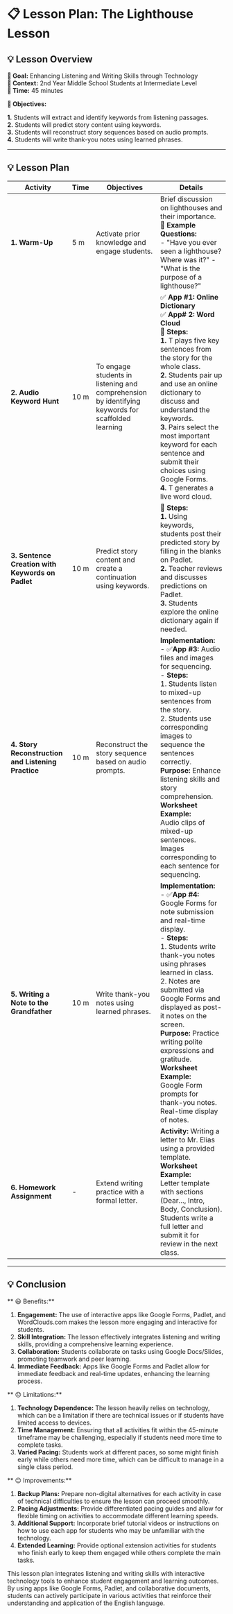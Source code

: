 #  📋 Lesson Plan: The Lighthouse Lesson

## 💡 Lesson Overview

  **🔹 Goal:** Enhancing Listening and Writing Skills through Technology    
  **🔹 Context:** 2nd Year Middle School Students at Intermediate Level  
  **🔹 Time:** 45 minutes  
  
  **🔹 Objectives:**   
  
**1️.** Students will extract and identify keywords from listening passages.  
**2.** Students will predict story content using keywords.  
**3.** Students will reconstruct story sequences based on audio prompts.  
**4.** Students will write thank-you notes using learned phrases.  

---

## 💡 Lesson Plan

| **Activity** | **Time** | **Objectives** | **Details** |
|--------------|----------|---------------|-------------|
| **1. Warm-Up** | 5 m | Activate prior knowledge and engage students. | Brief discussion on lighthouses and their importance. <br>  **🔹 Example Questions:** <br>- "Have you ever seen a lighthouse? Where was it?" <be> - "What is the purpose of a lighthouse?" |
| **2. Audio Keyword Hunt** | 10 m | To engage students in listening and comprehension by identifying keywords for scaffolded learning | ✅ **App #1: Online Dictionary** <br>     ✅ **App# 2: Word Cloud** <br>🔹 **Steps:** <br> **1.** T plays five key sentences from the story for the whole class. <br> **2.**  Students pair up and use an online dictionary to discuss and understand the keywords. <br> **3.**  Pairs select the most important keyword for each sentence and submit their choices using Google Forms. <br>  **4.** T generates a live word cloud. <br> |🔹**Purpose:** Listening practice, understanding main ideas, and keyword learning. <br> 🔹**Worksheet Example:** <br> Google Form questions with multiple-choice options for keywords. <br> Live word cloud generation from collected responses. |
| **3. Sentence Creation with Keywords on Padlet** | 10 m | Predict story content and create a continuation using keywords. | 🔹 **Steps:** <br> **1.**  Using keywords, students post their predicted story by filling in the blanks on Padlet. <br> **2.**  Teacher reviews and discusses predictions on Padlet. <br> **3.** Students explore the online dictionary again if needed. <br>  |
| **4. Story Reconstruction and Listening Practice** | 10 m | Reconstruct the story sequence based on audio prompts. | **Implementation:** <br> - ✅**App #3:** Audio files and images for sequencing. <br> - **Steps:** <br> 1. Students listen to mixed-up sentences from the story. <br> 2. Students use corresponding images to sequence the sentences correctly. <br> **Purpose:** Enhance listening skills and story comprehension. <br> **Worksheet Example:** <br> Audio clips of mixed-up sentences. <br> Images corresponding to each sentence for sequencing. |
| **5. Writing a Note to the Grandfather** | 10 m | Write thank-you notes using learned phrases. | **Implementation:** <br> - ✅**App #4:** Google Forms for note submission and real-time display. <br> - **Steps:** <br> 1. Students write thank-you notes using phrases learned in class. <br> 2. Notes are submitted via Google Forms and displayed as post-it notes on the screen. <br> **Purpose:** Practice writing polite expressions and gratitude. <br> **Worksheet Example:** <br> Google Form prompts for thank-you notes. <br> Real-time display of notes. |
| **6. Homework Assignment** | - | Extend writing practice with a formal letter. | **Activity:** Writing a letter to Mr. Elias using a provided template. <br> **Worksheet Example:** <br> Letter template with sections (Dear..., Intro, Body, Conclusion). <br> Students write a full letter and submit it for review in the next class. |

---

## 💡 Conclusion

** 😃 Benefits:**
1. **Engagement:** The use of interactive apps like Google Forms, Padlet, and WordClouds.com makes the lesson more engaging and interactive for students.
2. **Skill Integration:** The lesson effectively integrates listening and writing skills, providing a comprehensive learning experience.
3. **Collaboration:** Students collaborate on tasks using Google Docs/Slides, promoting teamwork and peer learning.
4. **Immediate Feedback:** Apps like Google Forms and Padlet allow for immediate feedback and real-time updates, enhancing the learning process.

** 😞 Limitations:**
1. **Technology Dependence:** The lesson heavily relies on technology, which can be a limitation if there are technical issues or if students have limited access to devices.
2. **Time Management:** Ensuring that all activities fit within the 45-minute timeframe may be challenging, especially if students need more time to complete tasks.
3. **Varied Pacing:** Students work at different paces, so some might finish early while others need more time, which can be difficult to manage in a single class period.

** 😉 Improvements:**
1. **Backup Plans:** Prepare non-digital alternatives for each activity in case of technical difficulties to ensure the lesson can proceed smoothly.
2. **Pacing Adjustments:** Provide differentiated pacing guides and allow for flexible timing on activities to accommodate different learning speeds.
3. **Additional Support:** Incorporate brief tutorial videos or instructions on how to use each app for students who may be unfamiliar with the technology.
4. **Extended Learning:** Provide optional extension activities for students who finish early to keep them engaged while others complete the main tasks.

This lesson plan integrates listening and writing skills with interactive technology tools to enhance student engagement and learning outcomes. By using apps like Google Forms, Padlet, and collaborative documents, students can actively participate in various activities that reinforce their understanding and application of the English language.

